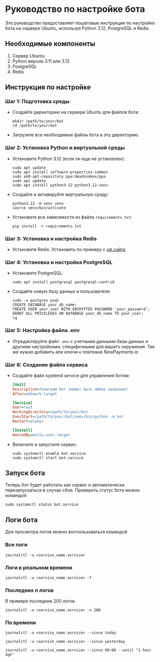 
# Руководство по настройке бота

Это руководство предоставляет пошаговые инструкции по настройке бота на сервере Ubuntu, используя Python 3.12, PostgreSQL и Redis.

## Необходимые компоненты

1. Сервер Ubuntu
2. Python версии 3.11 или 3.12
3. PostgreSQL
4. Redis

## Инструкция по настройке

### Шаг 1: Подготовка среды

- Создайте директорию на сервере Ubuntu для файлов бота:
  ```
  mkdir /path/to/your/bot
  cd /path/to/your/bot
  ```

- Загрузите все необходимые файлы бота в эту директорию.

### Шаг 2: Установка Python и виртуальной среды

- Установите Python 3.12 (если он еще не установлен):
  ```
  sudo apt update
  sudo apt install software-properties-common
  sudo add-apt-repository ppa:deadsnakes/ppa
  sudo apt update
  sudo apt install python3.12 python3.12-venv
  ```

- Создайте и активируйте виртуальную среду:
  ```
  python3.12 -m venv venv
  source venv/bin/activate
  ```

- Установите все зависимости из файла `requirements.txt`:
  ```
  pip install -r requirements.txt
  ```

### Шаг 3: Установка и настройка Redis

- Установите Redis:
  Установить по примеру с [оф.сайта](https://redis.io/docs/latest/operate/oss_and_stack/install/install-redis/install-redis-on-linux/
)
### Шаг 4: Установка и настройка PostgreSQL

- Установите PostgreSQL:
  ```
  sudo apt install postgresql postgresql-contrib
  ```

- Создайте новую базу данных и пользователя:
  ```
  sudo -u postgres psql
  CREATE DATABASE your_db_name;
  CREATE USER your_user WITH ENCRYPTED PASSWORD 'your_password';
  GRANT ALL PRIVILEGES ON DATABASE your_db_name TO your_user;
  \q
  ```

### Шаг 5: Настройка файла .env

- Отредактируйте файл `.env` с учетными данными базы данных и другими настройками, специфичными для вашего окружения.
Так же нужно добавить апи ключи к платежке NowPayments.io

### Шаг 6: Создание файла сервиса

- Создайте файл systemd service для управления ботом:
  ```ini
  [Unit]
  Description=Телеграм бот (может быть любое название)
  After=network.target

  [Service]
  User=root
  WorkingDirectory=/path/to/your/bot
  ExecStart=/path/to/your/bot/venv/bin/python -m bot
  Restart=always

  [Install]
  WantedBy=multi-user.target
  ```

- Включите и запустите сервис:
  ```
  sudo systemctl enable bot.service
  sudo systemctl start bot.service
  ```

## Запуск бота

Теперь бот будет работать как сервис и автоматически перезапускаться в случае сбоя. Проверить статус бота можно командой:
```
sudo systemctl status bot.service
```

## Логи бота 

Для просмотра логов можно воспользоваться командой 
### Все логи
```
journalctl -u <service_name.service> 
```

### Логи в реальном времени

```
journalctl -u <service_name.service> -f
```

### Последних n логов
В примере последние 200 логов
```
journalctl -u <service_name.service> -n 200
```

### По времени

```
journalctl -u <service_name.service> --since today

journalctl -u <service_name.service> --since yesterday

journalctl -u <service_name.service> --since 09:00 --until "1 hour ago"
```
